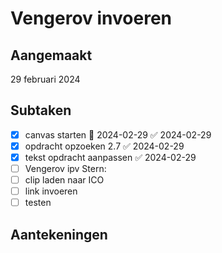 # Vengerov invoeren
## Aangemaakt 
29 februari 2024
## Subtaken
- [x] canvas starten 📅 2024-02-29 ✅ 2024-02-29
- [x] opdracht opzoeken 2.7 ✅ 2024-02-29
- [x] tekst opdracht aanpassen ✅ 2024-02-29
- [ ] Vengerov ipv Stern:
- [ ] clip laden naar ICO
- [ ] link invoeren 
- [ ] testen
## Aantekeningen 